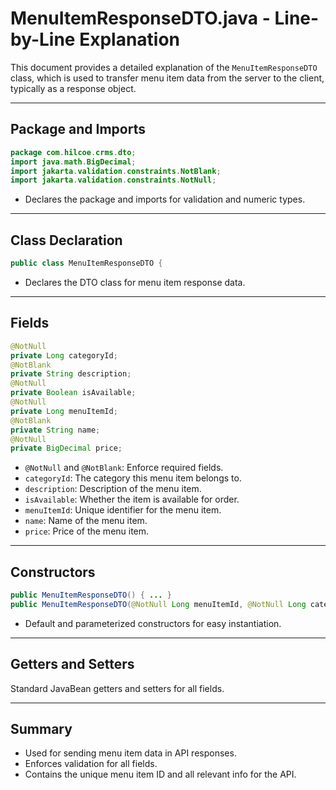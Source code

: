 # MenuItemResponseDTO.java - Line-by-Line Explanation

This document provides a detailed explanation of the `MenuItemResponseDTO` class, which is used to transfer menu item data from the server to the client, typically as a response object.

---

## Package and Imports

```java
package com.hilcoe.crms.dto;
import java.math.BigDecimal;
import jakarta.validation.constraints.NotBlank;
import jakarta.validation.constraints.NotNull;
```
- Declares the package and imports for validation and numeric types.

---

## Class Declaration

```java
public class MenuItemResponseDTO {
```
- Declares the DTO class for menu item response data.

---

## Fields

```java
@NotNull
private Long categoryId;
@NotBlank
private String description;
@NotNull
private Boolean isAvailable;
@NotNull
private Long menuItemId;
@NotBlank
private String name;
@NotNull
private BigDecimal price;
```
- `@NotNull` and `@NotBlank`: Enforce required fields.
- `categoryId`: The category this menu item belongs to.
- `description`: Description of the menu item.
- `isAvailable`: Whether the item is available for order.
- `menuItemId`: Unique identifier for the menu item.
- `name`: Name of the menu item.
- `price`: Price of the menu item.

---

## Constructors

```java
public MenuItemResponseDTO() { ... }
public MenuItemResponseDTO(@NotNull Long menuItemId, @NotNull Long categoryId, @NotBlank String name, @NotBlank String description, @NotNull BigDecimal price, @NotNull Boolean isAvailable) { ... }
```
- Default and parameterized constructors for easy instantiation.

---

## Getters and Setters

Standard JavaBean getters and setters for all fields.

---

## Summary
- Used for sending menu item data in API responses.
- Enforces validation for all fields.
- Contains the unique menu item ID and all relevant info for the API.
